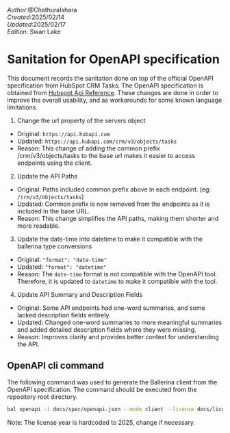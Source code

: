 _Author_:@ChathuraIshara \
_Created_:2025/02/14\
_Updated_:2025/02/17\
_Edition_: Swan Lake

# Sanitation for OpenAPI specification

This document records the sanitation done on top of the official OpenAPI specification from HubSpot CRM Tasks. 
The OpenAPI specification is obtained from [Hubspot Api Reference](https://github.com/HubSpot/HubSpot-public-api-spec-collection/blob/main/PublicApiSpecs/CRM/Tasks/Rollouts/424/v3/tasks.json).
These changes are done in order to improve the overall usability, and as workarounds for some known language limitations.


1. Change the url property of the servers object

* Original: `https://api.hubapi.com`
* Updated: `https://api.hubapi.com/crm/v3/objects/tasks`
* Reason: This change of adding the common prefix /crm/v3/objects/tasks to the base url makes it easier to access endpoints using the client.

2. Update the API Paths

* Original: Paths included common prefix above in each endpoint. (eg: `/crm/v3/objects/tasks`)
* Updated: Common prefix is now removed from the endpoints as it is included in the base URL.
* Reason: This change simplifies the API paths, making them shorter and more readable.

3. Update the date-time into datetime to make it compatible with the ballerina type conversions

* Original: `"format": "date-time"`
* Updated: `"format": "datetime"`
* Reason: The `date-time` format is not compatible with the OpenAPI tool. Therefore, it is updated to `datetime` to make it compatible with the tool.

4. Update API Summary and Description Fields

* Original: Some API endpoints had one-word summaries, and some lacked description fields entirely.
* Updated: Changed one-word summaries to more meaningful summaries and added detailed description fields where they were missing.
* Reason: Improves clarity and provides better context for understanding the API.


## OpenAPI cli command

The following command was used to generate the Ballerina client from the OpenAPI specification. The command should be executed from the repository root directory.

```bash
bal openapi -i docs/spec/openapi.json --mode client --license docs/license.txt -o ballerina
```
Note: The license year is hardcoded to 2025, change if necessary.
